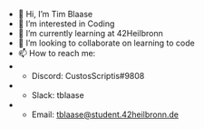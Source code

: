 - 👋 Hi, I’m Tim Blaase
- 👀 I’m interested in Coding
- 🌱 I’m currently learning at 42Heilbronn
- 💞️ I’m looking to collaborate on learning to code
- 📫 How to reach me:
- - Discord: CustosScriptis#9808
- - Slack: tblaase
- - Email: tblaase@student.42heilbronn.de
